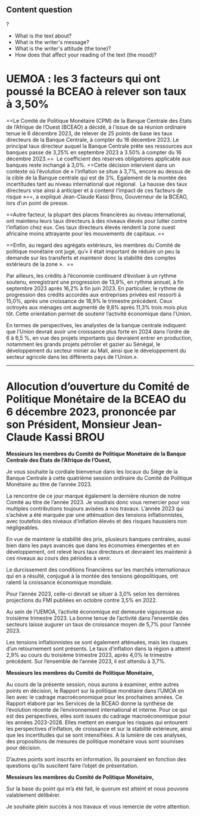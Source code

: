 ## Content question
?
- What is the text about?
- What is the writer's message?
- What is the writer's attitude (the tone)?
- How does that affect your reading of the text (the mood)?


# UEMOA : les 3 facteurs qui ont poussé la BCEAO à relever son taux à 3,50%
==Le Comité de Politique Monétaire (CPM) de la Banque Centrale des Etats de l’Afrique de l’Ouest (BCEAO) a décidé, à l’issue de sa réunion ordinaire tenue le 6 décembre 2023, de relever de 25 points de base les taux directeurs de la Banque Centrale, à compter du 16 décembre 2023. Le principal taux directeur auquel la Banque Centrale prête ses ressources aux banques passe de 3,25% en septembre 2023 à 3.50% à compter du 16 décembre 2023.==  Le coefficient des réserves obligatoires applicable aux banques reste inchangé à 3,0%. ==Cette décision intervient dans un contexte où l’évolution de « l’inflation se situe à 3,7%, encore au dessus de la cible de la Banque centrale qui est de 3%. Egalement de la montée des incertitudes tant au niveau international que régional.  La hausse des taux directeurs vise ainsi à anticiper et à contenir l’impact de ces facteurs de risque »==, a expliqué Jean-Claude Kassi Brou, Gouverneur de la BCEAO, lors d’un point de presse.

==Autre facteur, la plupart des places financières au niveau international, ont maintenu leurs taux directeurs à des niveaux élevés pour lutter contre l’inflation chez eux. Ces taux directeurs élevés rendent la zone ouest africaine moins attrayante pour les mouvements de capitaux. ==

==Enfin, au regard des agrégats extérieurs, les membres du Comité de politique monétaire ont jugé, qu’« il était important de réduire un peu la demande sur les transferts et maintenir donc la stabilité des comptes extérieurs de la zone ».   ==

Par ailleurs, les crédits à l’économie continuent d’évoluer à un rythme soutenu, enregistrant une progression de 13,9%, en rythme annuel, à fin septembre 2023 après 16,2% à fin juin 2023. En particulier, le rythme de progression des crédits accordés aux entreprises privées est ressorti à 15,0%, après une croissance de 18,9% le trimestre précédent. Ceux octroyés aux ménages ont augmenté de 9,8% après 11,3% trois mois plus tôt. Cette orientation permet de soutenir l’activité économique dans l’Union.

En termes de perspectives, les analystes de la banque centrale indiquent que l’Union devrait avoir une croissance plus forte en 2024 dans l’ordre de 6 à 6,5 %, en vue des projets importants qui devraient entrer en production, notamment les grands projets pétrolier et gazier au Sénégal, le développement du secteur minier au Mali, ainsi que le développement du secteur agricole dans les différents pays de l’Union.».

---

# Allocution d’ouverture du Comité de Politique Monétaire de la BCEAO du 6 décembre 2023, prononcée par son Président, Monsieur Jean-Claude Kassi BROU

**Messieurs les membres du Comité de Politique Monétaire de la Banque Centrale des États de l’Afrique de l’Ouest,**

Je vous souhaite la cordiale bienvenue dans les locaux du Siège de la Banque Centrale à cette quatrième session ordinaire du Comité de Politique Monétaire au titre de l’année 2023.

La rencontre de ce jour marque également la dernière réunion de notre Comité au titre de l’année 2023. Je voudrais donc vous remercier pour vos multiples contributions toujours avisées à nos travaux. L’année 2023 qui s’achève a été marquée par une atténuation des tensions inflationnistes, avec toutefois des niveaux d’inflation élevés et des risques haussiers non négligeables.

En vue de maintenir la stabilité des prix, plusieurs banques centrales, aussi bien dans les pays avancés que dans les économies émergentes et en développement, ont relevé leurs taux directeurs et devraient les maintenir à ces niveaux au cours des périodes à venir.

Le durcissement des conditions financières sur les marchés internationaux qui en a résulté, conjugué à la montée des tensions géopolitiques, ont ralenti la croissance économique mondiale.

Pour l’année 2023, celle-ci devrait se situer à 3,0% selon les dernières projections du FMI publiées en octobre contre 3,5% en 2022.

Au sein de l’UEMOA, l’activité économique est demeurée vigoureuse au troisième trimestre 2023. La bonne tenue de l’activité dans l’ensemble des secteurs laisse augurer un taux de croissance moyen de 5,7% pour l’année 2023.

Les tensions inflationnistes se sont également atténuées, mais les risques d’un retournement sont présents. Le taux d’inflation dans la région a atteint 2,9% au cours du troisième trimestre 2023, après 4,0% le trimestre précédent. Sur l’ensemble de l’année 2023, il est attendu à 3,7%.

**Messieurs les membres du Comité de Politique Monétaire,**

Au cours de la présente session, nous aurons à examiner, entre autres points en décision, le Rapport sur la politique monétaire dans l’UMOA en lien avec le cadrage macroéconomique pour les prochaines années. Ce Rapport élaboré par les Services de la BCEAO donne la synthèse de l’évolution récente de l’environnement international et interne. Pour ce qui est des perspectives, elles sont issues du cadrage macroéconomique pour les années 2023-2028. Elles mettent en exergue les risques qui entourent les perspectives d’inflation, de croissance et sur la stabilité extérieure, ainsi que les incertitudes qui se sont intensifiées. A la lumière de ces analyses, des propositions de mesures de politique monétaire vous sont soumises pour décision.

D’autres points sont inscrits en information. Ils pourraient en fonction des questions qu’ils suscitent faire l’objet de présentation.

**Messieurs les membres du Comité de Politique Monétaire,**

Sur la base du point qui m’a été fait, le quorum est atteint et nous pouvons valablement délibérer.

Je souhaite plein succès à nos travaux et vous remercie de votre attention.